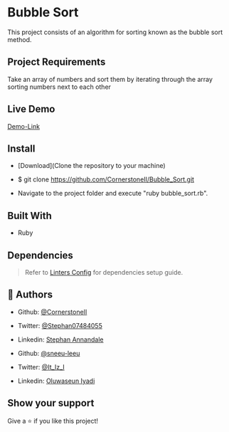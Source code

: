 # Bubble Sort
This project consists of an algorithm for sorting known as the bubble sort method.


## Project Requirements

Take an array of numbers and sort them by iterating through the array sorting numbers next to each other

## Live Demo

[Demo-Link](#)

## Install

- [Download](Clone the repository to your machine)

- $ git clone https://github.com/CornerstoneII/Bubble_Sort.git

- Navigate to the project folder and execute "ruby bubble_sort.rb".


## Built With

- Ruby

## Dependencies

> Refer to [Linters Config](https://github.com/sneeu-leeu/linters-config) for dependencies setup guide.

## 👤 Authors

- Github: [@CornerstoneII](https://github.com/CornerstoneII)
- Twitter: [@Stephan07484055](https://twitter.com/Stephan07484055)
- Linkedin: [Stephan Annandale](https://www.linkedin.com/in/stephan-annandale-a4b4931a9/)

- Github: [@sneeu-leeu](https://github.com/sneeu-leeu)
- Twitter: [@It_Iz_I](https://twitter.com/It_Iz_I)
- Linkedin: [Oluwaseun Iyadi](https://www.linkedin.com/in/oluwaseun-iyadi-773584b4/)

## Show your support

Give a ⭐️ if you like this project!